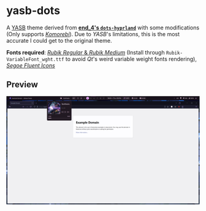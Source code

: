 # yasb-dots

A [YASB](https://github.com/amnweb/yasb) theme derived from [**end_4's `dots-hyprland`**](https://github.com/end-4/dots-hyprland) with some modifications (Only supports [*Komorebi*](https://github.com/LGUG2Z/komorebi)). Due to *YASB*'s limitations, this is the most accurate I could get to the original theme.

**Fonts required**: [*Rubik Regular* & *Rubik Medium*](https://fonts.google.com/specimen/Rubik) (Install through `Rubik-VariableFont_wght.ttf` to avoid *Qt*'s weird variable weight fonts rendering), [*Segoe Fluent Icons*](https://aka.ms/SegoeFluentIcons)

## Preview
![Screenshot of the theme](https://github.com/lthon09/yasb-dots/blob/main/.github/screenshot.png)

